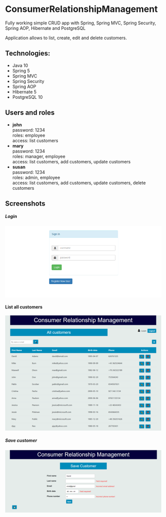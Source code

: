 # ConsumerRelationshipManagement
 Fully working simple CRUD app with Spring, Spring MVC, Spring Security, Spring AOP, Hibernate and PostgreSQL


Application allows to list, create, edit and delete customers.
## Technologies:
* Java 10
* Spring 5
* Spring MVC
* Spring Security
* Spring AOP
* Hibernate 5
* PostgreSQL 10

## Users and roles
* **john**  
password: 1234  
roles: employee  
access: list customers
* **mary**  
password: 1234  
roles: manager, employee  
access: list customers, add customers, update customers
* **susan**  
password: 1234  
roles: admin, employee  
access: list customers, add customers, update customers, delete customers



## Screenshots
##### Login
![Alt text](screenshots/login.png?raw=true "Screenshot - save")
#### List all customers
![Alt text](screenshots/list.png?raw=true "Screenshot - list")
##### Save customer
![Alt text](screenshots/save.png?raw=true "Screenshot - save")
